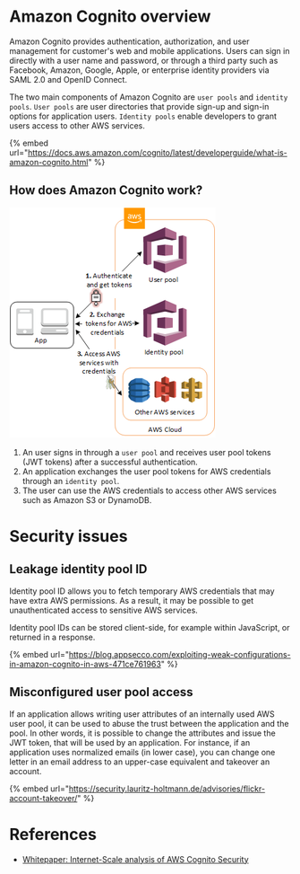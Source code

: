 # Amazon Cognito overview

Amazon Cognito provides authentication, authorization, and user management for customer's web and mobile applications. Users can sign in directly with a user name and password, or through a third party such as Facebook, Amazon, Google, Apple, or enterprise identity providers via SAML 2.0 and OpenID Connect.

The two main components of Amazon Cognito are `user pools` and `identity pools`. `User pools` are user directories that provide sign-up and sign-in options for application users. `Identity pools` enable developers to grant users access to other AWS services.

{% embed url="https://docs.aws.amazon.com/cognito/latest/developerguide/what-is-amazon-cognito.html" %}

## How does Amazon Cognito work?

![](img/scenario-cup-cib2.png)

1. An user signs in through a `user pool` and receives user pool tokens (JWT tokens) after a successful authentication.
2. An application exchanges the user pool tokens for AWS credentials through an `identity pool`.
3. The user can use the AWS credentials to access other AWS services such as Amazon S3 or DynamoDB.

# Security issues

## Leakage identity pool ID

Identity pool ID allows you to fetch temporary AWS credentials that may have extra AWS permissions. As a result, it may be possible to get unauthenticated access to sensitive AWS services.

Identity pool IDs can be stored client-side, for example within JavaScript, or returned in a response.

{% embed url="https://blog.appsecco.com/exploiting-weak-configurations-in-amazon-cognito-in-aws-471ce761963" %}

## Misconfigured user pool access

If an application allows writing user attributes of an internally used AWS user pool, it can be used to abuse the trust between the application and the pool. In other words, it is possible to change the attributes and issue the JWT token, that will be used by an application. For instance, if an application uses normalized emails (in lower case), you can change one letter in an email address to an upper-case equivalent and takeover an account.

{% embed url="https://security.lauritz-holtmann.de/advisories/flickr-account-takeover/" %}

# References

- [Whitepaper: Internet-Scale analysis of AWS Cognito Security](https://andresriancho.com/wp-content/uploads/2019/06/whitepaper-internet-scale-analysis-of-aws-cognito-security.pdf)
